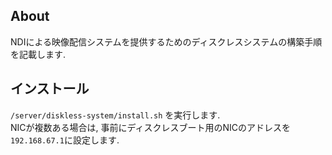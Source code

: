 ## About
NDIによる映像配信システムを提供するためのディスクレスシステムの構築手順を記載します.

## インストール
`/server/diskless-system/install.sh` を実行します.  
NICが複数ある場合は, 事前にディスクレスブート用のNICのアドレスを`192.168.67.1`に設定します.  
